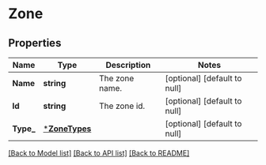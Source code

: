 # Zone

## Properties
Name | Type | Description | Notes
------------ | ------------- | ------------- | -------------
**Name** | **string** | The zone name. | [optional] [default to null]
**Id** | **string** | The zone id. | [optional] [default to null]
**Type_** | [***ZoneTypes**](zoneTypes.md) |  | [optional] [default to null]

[[Back to Model list]](../README.md#documentation-for-models) [[Back to API list]](../README.md#documentation-for-api-endpoints) [[Back to README]](../README.md)

